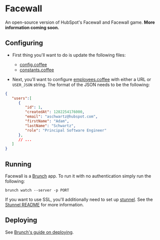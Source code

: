 # Facewall

An open-source version of HubSpot's Facewall and Facewall game. __More information coming soon.__

## Configuring

- First thing you'll want to do is update the following files:
    - [config.coffee](https://github.com/HubSpot/facewall/blob/master/config.coffee)
    - [constants.coffee](https://github.com/HubSpot/facewall/blob/master/app/constants.coffee)

- Next, you'll want to configure [employees.coffee](https://github.com/HubSpot/facewall/blob/master/app/collections/employees.coffee) with either a URL or `USER_JSON` string. The format of the JSON needs to be the following:

```json
{
   "users":[
      {
         "id": 1,
         "createdAt": 1282254176000,
         "email": "aschwartz@hubspot.com",
         "firstName": "Adam",
         "lastName": "Schwartz",
         "role": "Principal Software Engineer"
      },
      // ...
   ]
}
```

## Running

Facewall is a [Brunch](https://github.com/brunch/brunch) app. To run it with no authentication simply run the following:

    brunch watch --server -p PORT

If you want to use SSL, you'll additionally need to set up [stunnel](https://www.stunnel.org/index.html). See the [Stunnel README](https://github.com/HubSpot/facewall/blob/master/STUNNEL_README.md) for more information.

## Deploying

See [Brunch's guide on deploying](http://brunch.io/#deploying).
